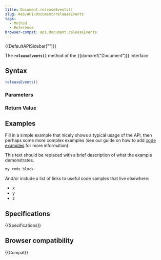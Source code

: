 ```yaml
---
title: Document.releaseEvents()
slug: Web/API/Document/releaseEvents
tags:
  - Method
  - Reference
browser-compat: api.Document.releaseEvents
---
```

{{DefaultAPISidebar("")}}

The **`releaseEvents()`** method of the {{domxref("Document")}} interface 

## Syntax

```js
releaseEvents()
```

### Parameters



### Return Value



## Examples

Fill in a simple example that nicely shows a typical usage of the API, then perhaps some more complex examples (see our guide on how to add [code examples](/en-US/docs/MDN/Contribute/Structures/Code_examples) for more information).

This text should be replaced with a brief description of what the example demonstrates.

```js
my code block
```

And/or include a list of links to useful code samples that live elsewhere:

*   x
*   y
*   z

## Specifications

{{Specifications}}

## Browser compatibility

{{Compat}}

